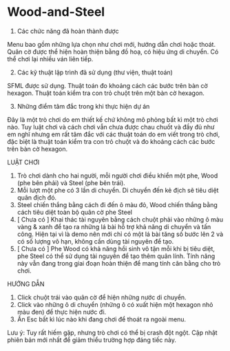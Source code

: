 # Wood-and-Steel
1. Các chức năng đã hoàn thành được

Menu bao gồm những lựa chọn như chơi mới, hướng dẫn chơi hoặc thoát.
Quân cờ được thể hiện hoàn thiện bằng đồ hoạ, có hiệu ứng di chuyển.
Có thể chơi lại nhiều ván liên tiếp.

2. Các kỹ thuật lập trình đã sử dụng (thư viện, thuật toán)

SFML được sử dụng.
Thuật toán đo khoảng cách các bước trên bàn cờ hexagon.
Thuật toán kiểm tra con trỏ chuột trên một bàn cờ hexagon.


3. Những điểm tâm đắc trong khi thực hiện dự án

Đây là một trò chơi do em thiết kế chứ không mô phỏng bất kì một trò chơi nào. 
Tuy luật chơi và cách chơi vẫn chưa được chau chuốt và đầy đủ như em nghĩ nhưng em rất tâm đắc với các thuật toán do em viết trong trò chơi, đặc biệt là thuật toán kiểm tra con trỏ chuột và đo khoảng cách các bước trên bàn cờ hexagon.


LUẬT CHƠI
1. Trò chơi dành cho hai người, mỗi người chơi điều khiển một phe, Wood (phe bên phải) và Steel (phe bên trái).
2. Mỗi lượt một phe có 3 lần di chuyển. Di chuyển đến kẻ địch sẽ tiêu diệt quân địch đó.
3. Steel chiến thắng bằng cách đi đến ô màu đỏ, Wood chiến thắng bằng cách tiêu diệt toàn bộ quân cờ phe Steel
4. [ Chưa có ] Khai thác tài nguyên bằng cách chuột phải vào những ô màu vàng & xanh để tạo ra những lá bài hỗ trợ khả năng di chuyển và tấn công. Hiện tại vì là demo nên mới chỉ có một lá bài tăng số bước lên 2 và có số lượng vô hạn, không cần dùng tài nguyên để tạo.
5. [ Chưa có ] Phe Wood có khả năng hồi sinh vô tận mỗi khi bị tiêu diệt, phe Steel có thể sử dụng tài nguyên để tạo thêm quân lính. Tính năng này vẫn đang trong giai đoạn hoàn thiện để mang tính cân bằng cho trò chơi.

HƯỚNG DẪN
1. Click chuột trái vào quân cờ để hiện những nước di chuyển.
2. Click vào những ô di chuyển (những ô có xuất hiện một hexagon nhỏ màu đen) để thực hiện nước đi.
3. Ấn Esc bất kì lúc nào khi đang chơi để thoát ra ngoài menu.

Lưu ý: Tuy rất hiếm gặp, nhưng trò chơi có thể bị crash đột ngột. Cập nhật phiên bản mới nhất để giảm thiểu trường hợp đáng tiếc này.

